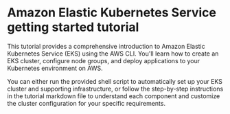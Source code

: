 # Amazon Elastic Kubernetes Service getting started tutorial

This tutorial provides a comprehensive introduction to Amazon Elastic Kubernetes Service (EKS) using the AWS CLI. You'll learn how to create an EKS cluster, configure node groups, and deploy applications to your Kubernetes environment on AWS.

You can either run the provided shell script to automatically set up your EKS cluster and supporting infrastructure, or follow the step-by-step instructions in the tutorial markdown file to understand each component and customize the cluster configuration for your specific requirements.
